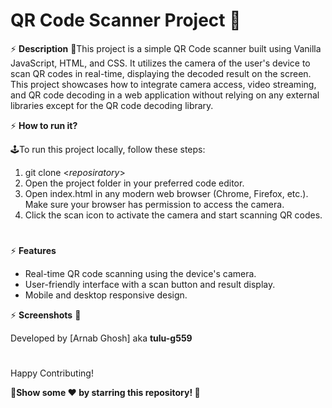 # **QR Code Scanner Project** 📱

⚡ **Description** 📃This project is a simple QR Code scanner built using Vanilla JavaScript, HTML, and CSS. It utilizes the camera of the user's device to scan QR codes in real-time, displaying the decoded result on the screen. This project showcases how to integrate camera access, video streaming, and QR code decoding in a web application without relying on any external libraries except for the QR code decoding library.

⚡ **How to run it?** 

🕹️To run this project locally, follow these steps:

1.  git clone <_reposiratory_>
2.  Open the project folder in your preferred code editor.
3.  Open index.html in any modern web browser (Chrome, Firefox, etc.). Make sure your browser has permission to access the camera.
4.  Click the scan icon to activate the camera and start scanning QR codes.
    
#
⚡ **Features**

*   Real-time QR code scanning using the device's camera.
*   User-friendly interface with a scan button and result display.
*   Mobile and desktop responsive design.
    

⚡ **Screenshots** 📸

Developed by \[Arnab Ghosh\] aka **tulu-g559**
#
Happy Contributing! 

🎉**Show some ❤️ by starring this repository! 🌟**